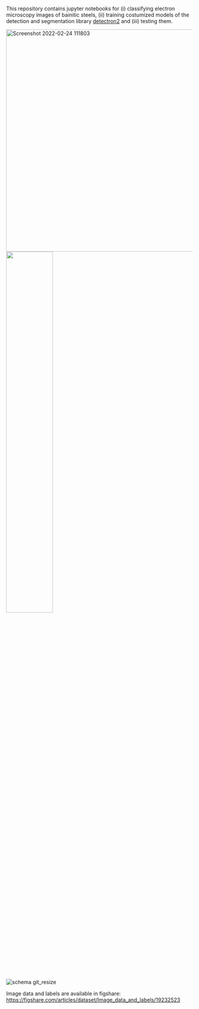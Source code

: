 This repository contains jupyter notebooks for (i) classifying electron microscopy images of bainitic steels, (ii) training costumized models of the detection and segmentation library [detectron2](https://github.com/facebookresearch/detectron2) and (iii) testing them.   

<img width="600" alt="Screenshot 2022-02-24 111803" src="https://user-images.githubusercontent.com/95081818/155505240-80a75f7c-11fe-46a0-9a32-f57d90784ddc.png">


<img src="https://user-images.githubusercontent.com/95081818/155694682-66596058-45d0-4e76-b51c-e3be46fc978c.png" width=50%>

![schema git_resize](https://user-images.githubusercontent.com/95081818/155836175-913b6c48-4165-416a-aadd-1903419d8161.png)


Image data and labels are available in figshare:
https://figshare.com/articles/dataset/Image_data_and_labels/19232523
